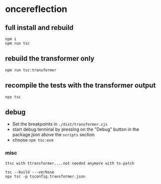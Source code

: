 # oncereflection

## full install and rebuild

```
npm i
npm run tsc
```

## rebuild the transformer **only**

```
npm run tsc:transformer
```

## recompile the tests with the transformer output

```
npx tsc
```

## debug

- Set the breakpoints in ```./dist/transformer.cjs```
- start debug terminal by pressing on the "Debug" button in the package.json above the ```scripts``` section
- choose ```npm tsc:esm```

### misc
```
ttsc with ttransformer....not needed anymore with ts-patch

tsc --build ---verbose
npx tsc -p tsconfig.transformer.json 
```